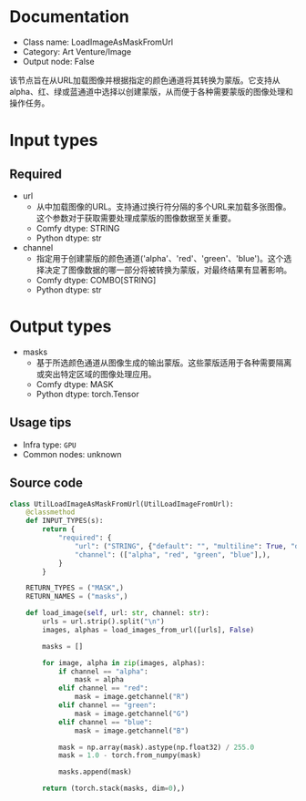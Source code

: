
# Documentation
- Class name: LoadImageAsMaskFromUrl
- Category: Art Venture/Image
- Output node: False

该节点旨在从URL加载图像并根据指定的颜色通道将其转换为蒙版。它支持从alpha、红、绿或蓝通道中选择以创建蒙版，从而便于各种需要蒙版的图像处理和操作任务。

# Input types
## Required
- url
    - 从中加载图像的URL。支持通过换行符分隔的多个URL来加载多张图像。这个参数对于获取需要处理成蒙版的图像数据至关重要。
    - Comfy dtype: STRING
    - Python dtype: str
- channel
    - 指定用于创建蒙版的颜色通道('alpha'、'red'、'green'、'blue')。这个选择决定了图像数据的哪一部分将被转换为蒙版，对最终结果有显著影响。
    - Comfy dtype: COMBO[STRING]
    - Python dtype: str

# Output types
- masks
    - 基于所选颜色通道从图像生成的输出蒙版。这些蒙版适用于各种需要隔离或突出特定区域的图像处理应用。
    - Comfy dtype: MASK
    - Python dtype: torch.Tensor


## Usage tips
- Infra type: `GPU`
- Common nodes: unknown


## Source code
```python
class UtilLoadImageAsMaskFromUrl(UtilLoadImageFromUrl):
    @classmethod
    def INPUT_TYPES(s):
        return {
            "required": {
                "url": ("STRING", {"default": "", "multiline": True, "dynamicPrompts": False}),
                "channel": (["alpha", "red", "green", "blue"],),
            }
        }

    RETURN_TYPES = ("MASK",)
    RETURN_NAMES = ("masks",)

    def load_image(self, url: str, channel: str):
        urls = url.strip().split("\n")
        images, alphas = load_images_from_url([urls], False)

        masks = []

        for image, alpha in zip(images, alphas):
            if channel == "alpha":
                mask = alpha
            elif channel == "red":
                mask = image.getchannel("R")
            elif channel == "green":
                mask = image.getchannel("G")
            elif channel == "blue":
                mask = image.getchannel("B")

            mask = np.array(mask).astype(np.float32) / 255.0
            mask = 1.0 - torch.from_numpy(mask)

            masks.append(mask)

        return (torch.stack(masks, dim=0),)

```
